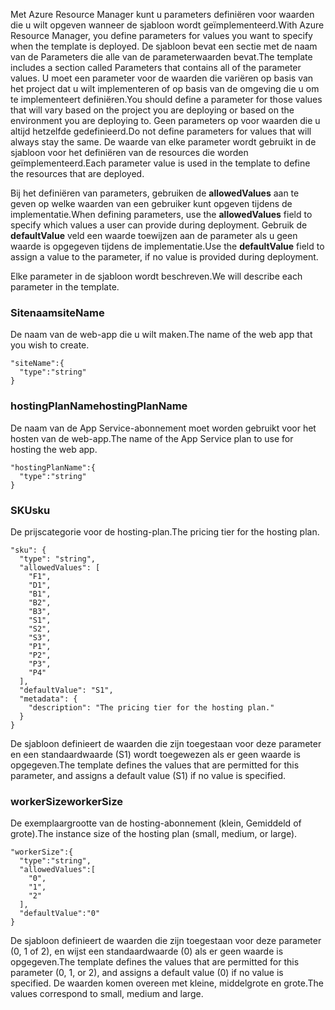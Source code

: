 <span data-ttu-id="eaf7d-101">Met Azure Resource Manager kunt u parameters definiëren voor waarden die u wilt opgeven wanneer de sjabloon wordt geïmplementeerd.</span><span class="sxs-lookup"><span data-stu-id="eaf7d-101">With Azure Resource Manager, you define parameters for values you want to specify when the template is deployed.</span></span> <span data-ttu-id="eaf7d-102">De sjabloon bevat een sectie met de naam van de Parameters die alle van de parameterwaarden bevat.</span><span class="sxs-lookup"><span data-stu-id="eaf7d-102">The template includes a section called Parameters that contains all of the parameter values.</span></span>
<span data-ttu-id="eaf7d-103">U moet een parameter voor de waarden die variëren op basis van het project dat u wilt implementeren of op basis van de omgeving die u om te implementeert definiëren.</span><span class="sxs-lookup"><span data-stu-id="eaf7d-103">You should define a parameter for those values that will vary based on the project you are deploying or based on the environment you are deploying to.</span></span> <span data-ttu-id="eaf7d-104">Geen parameters op voor waarden die u altijd hetzelfde gedefinieerd.</span><span class="sxs-lookup"><span data-stu-id="eaf7d-104">Do not define parameters for values that will always stay the same.</span></span> <span data-ttu-id="eaf7d-105">De waarde van elke parameter wordt gebruikt in de sjabloon voor het definiëren van de resources die worden geïmplementeerd.</span><span class="sxs-lookup"><span data-stu-id="eaf7d-105">Each parameter value is used in the template to define the resources that are deployed.</span></span> 

<span data-ttu-id="eaf7d-106">Bij het definiëren van parameters, gebruiken de **allowedValues** aan te geven op welke waarden van een gebruiker kunt opgeven tijdens de implementatie.</span><span class="sxs-lookup"><span data-stu-id="eaf7d-106">When defining parameters, use the **allowedValues** field to specify which values a user can provide during deployment.</span></span> <span data-ttu-id="eaf7d-107">Gebruik de **defaultValue** veld een waarde toewijzen aan de parameter als u geen waarde is opgegeven tijdens de implementatie.</span><span class="sxs-lookup"><span data-stu-id="eaf7d-107">Use the **defaultValue** field to assign a value to the parameter, if no value is provided during deployment.</span></span>

<span data-ttu-id="eaf7d-108">Elke parameter in de sjabloon wordt beschreven.</span><span class="sxs-lookup"><span data-stu-id="eaf7d-108">We will describe each parameter in the template.</span></span>

### <a name="sitename"></a><span data-ttu-id="eaf7d-109">Sitenaam</span><span class="sxs-lookup"><span data-stu-id="eaf7d-109">siteName</span></span>
<span data-ttu-id="eaf7d-110">De naam van de web-app die u wilt maken.</span><span class="sxs-lookup"><span data-stu-id="eaf7d-110">The name of the web app that you wish to create.</span></span>

    "siteName":{
      "type":"string"
    }

### <a name="hostingplanname"></a><span data-ttu-id="eaf7d-111">hostingPlanName</span><span class="sxs-lookup"><span data-stu-id="eaf7d-111">hostingPlanName</span></span>
<span data-ttu-id="eaf7d-112">De naam van de App Service-abonnement moet worden gebruikt voor het hosten van de web-app.</span><span class="sxs-lookup"><span data-stu-id="eaf7d-112">The name of the App Service plan to use for hosting the web app.</span></span>

    "hostingPlanName":{
      "type":"string"
    }

### <a name="sku"></a><span data-ttu-id="eaf7d-113">SKU</span><span class="sxs-lookup"><span data-stu-id="eaf7d-113">sku</span></span>
<span data-ttu-id="eaf7d-114">De prijscategorie voor de hosting-plan.</span><span class="sxs-lookup"><span data-stu-id="eaf7d-114">The pricing tier for the hosting plan.</span></span>

    "sku": {
      "type": "string",
      "allowedValues": [
        "F1",
        "D1",
        "B1",
        "B2",
        "B3",
        "S1",
        "S2",
        "S3",
        "P1",
        "P2",
        "P3",
        "P4"
      ],
      "defaultValue": "S1",
      "metadata": {
        "description": "The pricing tier for the hosting plan."
      }
    }

<span data-ttu-id="eaf7d-115">De sjabloon definieert de waarden die zijn toegestaan voor deze parameter en een standaardwaarde (S1) wordt toegewezen als er geen waarde is opgegeven.</span><span class="sxs-lookup"><span data-stu-id="eaf7d-115">The template defines the values that are permitted for this parameter, and assigns a default value (S1) if no value is specified.</span></span>

### <a name="workersize"></a><span data-ttu-id="eaf7d-116">workerSize</span><span class="sxs-lookup"><span data-stu-id="eaf7d-116">workerSize</span></span>
<span data-ttu-id="eaf7d-117">De exemplaargrootte van de hosting-abonnement (klein, Gemiddeld of grote).</span><span class="sxs-lookup"><span data-stu-id="eaf7d-117">The instance size of the hosting plan (small, medium, or large).</span></span>

    "workerSize":{
      "type":"string",
      "allowedValues":[
        "0",
        "1",
        "2"
      ],
      "defaultValue":"0"
    }

<span data-ttu-id="eaf7d-118">De sjabloon definieert de waarden die zijn toegestaan voor deze parameter (0, 1 of 2), en wijst een standaardwaarde (0) als er geen waarde is opgegeven.</span><span class="sxs-lookup"><span data-stu-id="eaf7d-118">The template defines the values that are permitted for this parameter (0, 1, or 2), and assigns a default value (0) if no value is specified.</span></span> <span data-ttu-id="eaf7d-119">De waarden komen overeen met kleine, middelgrote en grote.</span><span class="sxs-lookup"><span data-stu-id="eaf7d-119">The values correspond to small, medium and large.</span></span>

